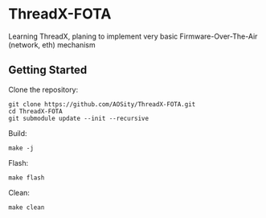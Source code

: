 # ThreadX-FOTA
Learning ThreadX, planing to implement very basic Firmware-Over-The-Air (network, eth) mechanism

## Getting Started

Clone the repository:

```
git clone https://github.com/AOSity/ThreadX-FOTA.git
cd ThreadX-FOTA
git submodule update --init --recursive
```

Build:
```
make -j
```

Flash:
```
make flash
```

Clean:
```
make clean
```
